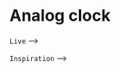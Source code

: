 # Analog clock

`Live` -->

`Inspiration` -->  [](https://steamcommunity.com/sharedfiles/filedetails/?id=922882758)
